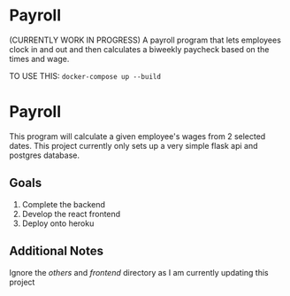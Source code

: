 # Payroll
(CURRENTLY WORK IN PROGRESS)
A payroll program that lets employees clock in and out and then calculates a biweekly paycheck based on the times and wage.

TO USE THIS:
`docker-compose up --build`

# Payroll

This program will calculate a given employee's wages from 2 selected dates.
This project currently only sets up a very simple flask api and postgres database.

## Goals

1. Complete the backend
2. Develop the react frontend
3. Deploy onto heroku

## Additional Notes

Ignore the *others* and *frontend* directory as I am currently updating this project